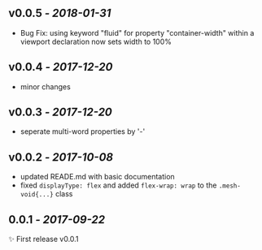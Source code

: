 ## **v0.0.5** _- 2018-01-31_

* Bug Fix: using keyword "fluid" for property "container-width" within a viewport declaration now sets width to 100%

## **v0.0.4** _- 2017-12-20_

* minor changes

## **v0.0.3** _- 2017-12-20_

* seperate multi-word properties by '-'

## **v0.0.2** _- 2017-10-08_

* updated READE.md with basic documentation
* fixed `displayType: flex` and added `flex-wrap: wrap` to the `.mesh-void{...}` class

## **0.0.1** _- 2017-09-22_

✨ First release v0.0.1
